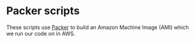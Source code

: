 # Packer scripts

These scripts use [Packer](https://www.packer.io/) to build an Amazon Machine Image (AMI) which we run our code on in AWS.
